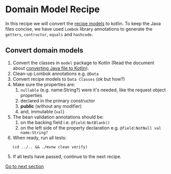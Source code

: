 # Domain Model Recipe

In this recipe we will convert the [recipe models](../../recipe-java/src/main/java/nl/rabobank/kotlinmovement/recipes/model) to
kotlin. To keep the Java files concise, we have used `Lombok` library annotations to generate the `getters`, `contructor`, `equals` and `hashcode`.

## Convert domain models 

1) Convert the classes in `model` package to Kotlin (Read the document about [converting Java file to Kotlin](CONVERT_JAVA_FILE_TO_KOTLIN.md)).
2) Clean-up Lombok annotations e.g. `@Data`
3) Convert recipe models to `Data Classes` (ok but how?)
4) Make sure the properties are:
   1) `nullable` (e.g. name:String?) were it's needed, like the request object properties
   2) declared in the primary constructor 
   3) **public** (without any modifier)
   4) and, immutable (`val`)
5) The bean validation annotations should be:
   1) on the backing field i.e. `@field:NotBlank()`
   2) on the left side of the property declaration e.g. `@field:NotNull val name:String?`
6) When ready, run all tests:
```shell
   (cd ../.. && ./mvnw clean verify)
   ```
5) If all tests have passed, continue to the next recipe.

[Go to next section](../3-data/Recipe.md)



